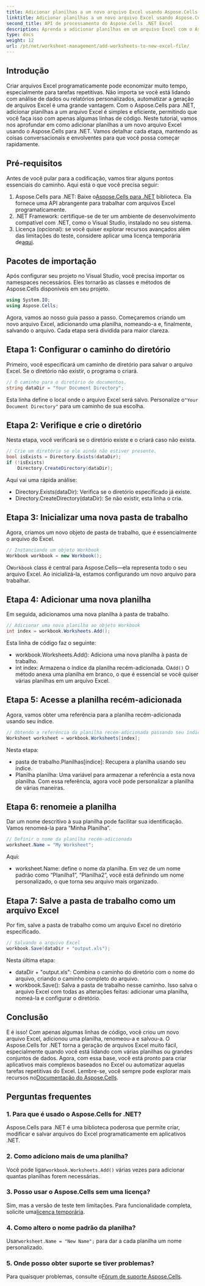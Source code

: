 ```yaml
---
title: Adicionar planilhas a um novo arquivo Excel usando Aspose.Cells
linktitle: Adicionar planilhas a um novo arquivo Excel usando Aspose.Cells
second_title: API de processamento do Aspose.Cells .NET Excel
description: Aprenda a adicionar planilhas em um arquivo Excel com o Aspose.Cells para .NET. Guia passo a passo para iniciantes, desde a configuração até salvar o arquivo Excel.
type: docs
weight: 12
url: /pt/net/worksheet-management/add-worksheets-to-new-excel-file/
---
```

## Introdução
Criar arquivos Excel programaticamente pode economizar muito tempo, especialmente para tarefas repetitivas. Não importa se você está lidando com análise de dados ou relatórios personalizados, automatizar a geração de arquivos Excel é uma grande vantagem. Com o Aspose.Cells para .NET, adicionar planilhas a um arquivo Excel é simples e eficiente, permitindo que você faça isso com apenas algumas linhas de código.
Neste tutorial, vamos nos aprofundar em como adicionar planilhas a um novo arquivo Excel usando o Aspose.Cells para .NET. Vamos detalhar cada etapa, mantendo as coisas conversacionais e envolventes para que você possa começar rapidamente.
## Pré-requisitos
Antes de você pular para a codificação, vamos tirar alguns pontos essenciais do caminho. Aqui está o que você precisa seguir:
1.  Aspose.Cells para .NET: Baixe o[Aspose.Cells para .NET](https://releases.aspose.com/cells/net/) biblioteca. Ela fornece uma API abrangente para trabalhar com arquivos Excel programaticamente.
2. .NET Framework: certifique-se de ter um ambiente de desenvolvimento compatível com .NET, como o Visual Studio, instalado no seu sistema.
3.  Licença (opcional): se você quiser explorar recursos avançados além das limitações do teste, considere aplicar uma licença temporária de[aqui](https://purchase.aspose.com/temporary-license/).
## Pacotes de importação
Após configurar seu projeto no Visual Studio, você precisa importar os namespaces necessários. Eles tornarão as classes e métodos de Aspose.Cells disponíveis em seu projeto.
```csharp
using System.IO;
using Aspose.Cells;
```
Agora, vamos ao nosso guia passo a passo.
Começaremos criando um novo arquivo Excel, adicionando uma planilha, nomeando-a e, finalmente, salvando o arquivo. Cada etapa será dividida para maior clareza.
## Etapa 1: Configurar o caminho do diretório
Primeiro, você especificará um caminho de diretório para salvar o arquivo Excel. Se o diretório não existir, o programa o criará.
```csharp
// O caminho para o diretório de documentos.
string dataDir = "Your Document Directory";
```
 Esta linha define o local onde o arquivo Excel será salvo. Personalize o`"Your Document Directory"` para um caminho de sua escolha.
## Etapa 2: Verifique e crie o diretório
Nesta etapa, você verificará se o diretório existe e o criará caso não exista.
```csharp
// Crie um diretório se ele ainda não estiver presente.
bool isExists = Directory.Exists(dataDir);
if (!isExists)
    Directory.CreateDirectory(dataDir);
```
Aqui vai uma rápida análise:
- Directory.Exists(dataDir): Verifica se o diretório especificado já existe.
- Directory.CreateDirectory(dataDir): Se não existir, esta linha o cria.
## Etapa 3: Inicializar uma nova pasta de trabalho
Agora, criamos um novo objeto de pasta de trabalho, que é essencialmente o arquivo do Excel. 
```csharp
// Instanciando um objeto Workbook
Workbook workbook = new Workbook();
```
 O`Workbook` class é central para Aspose.Cells—ela representa todo o seu arquivo Excel. Ao inicializá-la, estamos configurando um novo arquivo para trabalhar.
## Etapa 4: Adicionar uma nova planilha
Em seguida, adicionamos uma nova planilha à pasta de trabalho. 
```csharp
// Adicionar uma nova planilha ao objeto Workbook
int index = workbook.Worksheets.Add();
```
Esta linha de código faz o seguinte:
- workbook.Worksheets.Add(): Adiciona uma nova planilha à pasta de trabalho.
- int index: Armazena o índice da planilha recém-adicionada.
 O`Add()` O método anexa uma planilha em branco, o que é essencial se você quiser várias planilhas em um arquivo Excel.
## Etapa 5: Acesse a planilha recém-adicionada
Agora, vamos obter uma referência para a planilha recém-adicionada usando seu índice.
```csharp
// Obtendo a referência da planilha recém-adicionada passando seu índice de planilha
Worksheet worksheet = workbook.Worksheets[index];
```
Nesta etapa:
- pasta de trabalho.Planilhas[índice]: Recupera a planilha usando seu índice.
- Planilha planilha: Uma variável para armazenar a referência a esta nova planilha.
Com essa referência, agora você pode personalizar a planilha de várias maneiras.
## Etapa 6: renomeie a planilha
Dar um nome descritivo à sua planilha pode facilitar sua identificação. Vamos renomeá-la para “Minha Planilha”.
```csharp
// Definir o nome da planilha recém-adicionada
worksheet.Name = "My Worksheet";
```
Aqui:
- worksheet.Name: define o nome da planilha. 
Em vez de um nome padrão como “Planilha1”, “Planilha2”, você está definindo um nome personalizado, o que torna seu arquivo mais organizado.
## Etapa 7: Salve a pasta de trabalho como um arquivo Excel
Por fim, salve a pasta de trabalho como um arquivo Excel no diretório especificado.
```csharp
// Salvando o arquivo Excel
workbook.Save(dataDir + "output.xls");
```
Nesta última etapa:
- dataDir + "output.xls": Combina o caminho do diretório com o nome do arquivo, criando o caminho completo do arquivo.
- workbook.Save(): Salva a pasta de trabalho nesse caminho.
Isso salva o arquivo Excel com todas as alterações feitas: adicionar uma planilha, nomeá-la e configurar o diretório.
## Conclusão
E é isso! Com apenas algumas linhas de código, você criou um novo arquivo Excel, adicionou uma planilha, renomeou-a e salvou-a. O Aspose.Cells for .NET torna a geração de arquivos Excel muito fácil, especialmente quando você está lidando com várias planilhas ou grandes conjuntos de dados. Agora, com essa base, você está pronto para criar aplicativos mais complexos baseados no Excel ou automatizar aquelas tarefas repetitivas do Excel.
 Lembre-se, você sempre pode explorar mais recursos no[Documentação do Aspose.Cells](https://reference.aspose.com/cells/net/).
## Perguntas frequentes
### 1. Para que é usado o Aspose.Cells for .NET?
Aspose.Cells para .NET é uma biblioteca poderosa que permite criar, modificar e salvar arquivos do Excel programaticamente em aplicativos .NET.
### 2. Como adiciono mais de uma planilha?
 Você pode ligar`workbook.Worksheets.Add()` várias vezes para adicionar quantas planilhas forem necessárias.
### 3. Posso usar o Aspose.Cells sem uma licença?
 Sim, mas a versão de teste tem limitações. Para funcionalidade completa, solicite uma[licença temporária](https://purchase.aspose.com/temporary-license/).
### 4. Como altero o nome padrão da planilha?
 Usar`worksheet.Name = "New Name";` para dar a cada planilha um nome personalizado.
### 5. Onde posso obter suporte se tiver problemas?
 Para quaisquer problemas, consulte o[Fórum de suporte Aspose.Cells](https://forum.aspose.com/c/cells/9).